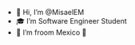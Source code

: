 - 👋 Hi, I’m @MisaelEM
- 🎓 I’m Software Engineer Student
- 📍  I’m froom Mexico 🌮

<!---
MisaelEM/MisaelEM is a ✨ special ✨ repository because its `README.md` (this file) appears on your GitHub profile.
You can click the Preview link to take a look at your changes.
--->
